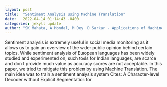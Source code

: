 ```yaml
---
layout: post
title:  "Sentiment Analysis using Machine Translation"
date:   2022-04-14 01:14:43 -0400
categories: jekyll update
author: "SK Mahata, A Mondal, M Dey, D Sarkar - Applications of Machine Intelligence in Engineering"
---
```

Sentiment analysis is extremely useful in social media monitoring as it allows us to gain an overview of the wider public opinion behind certain topics. While sentiment analysis of European languages has been widely studied and experimented on, such tools for Indian languages, are scarce and don t provide much value as accuracy scores are not acceptable. In this paper, we tried to mitigate this problem by using Machine Translation. The main idea was to train a sentiment analysis system Cites: A Character-level Decoder without Explicit Segmentation for